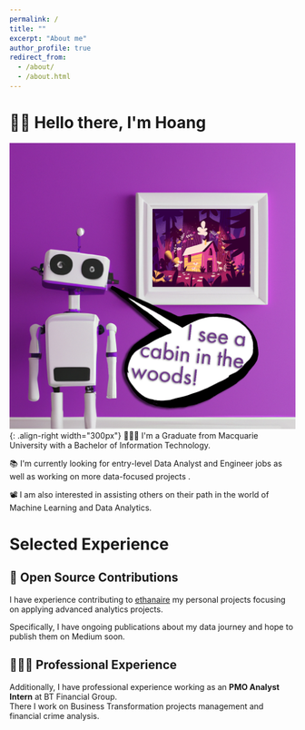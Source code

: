 ```yaml
---
permalink: /
title: ""
excerpt: "About me"
author_profile: true
redirect_from: 
  - /about/
  - /about.html
---
```

# 👋🏼 Hello there, I'm Hoang

![Illustration of combining vision and language modalities](/images/image_to_text_vis.png){: .align-right width="300px"}
👨🏻‍💻 I'm a Graduate from Macquarie University with a Bachelor of Information Technology.

📚 I'm currently looking for entry-level Data Analyst and Engineer jobs as well as working on more data-focused projects .

📽️ I am also interested in assisting others on their path in the world of Machine Learning and Data Analytics.

# Selected Experience

## 🤖 Open Source Contributions
I have experience contributing to [ethanaire](https://github.com/ethanaire) my personal projects focusing on applying advanced analytics projects.

Specifically, I have ongoing publications about my data journey and hope to publish them on Medium soon.

## 👨🏻‍🔬 Professional Experience
Additionally, I have professional experience working as an **PMO Analyst Intern** at BT Financial Group. \
There I work on Business Transformation projects management and financial crime analysis.